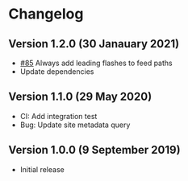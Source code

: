 # Changelog

## Version 1.2.0 (30 Janauary 2021)

- [#85](https://github.com/florianeckerstorfer/gatsby-plugin-advanced-feed/pull/85) Always add leading flashes to feed paths
- Update dependencies

## Version 1.1.0 (29 May 2020)

- CI: Add integration test
- Bug: Update site metadata query

## Version 1.0.0 (9 September 2019)

- Initial release
